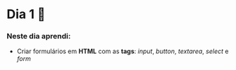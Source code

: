 # Dia 1 📆

### Neste dia aprendi:

* Criar formulários em **HTML** com as **tags**: *input*, *button*, *textarea*, *select* e *form*

